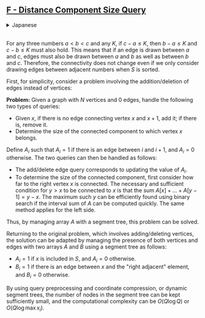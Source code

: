 ## [F - Distance Component Size Query](https://atcoder.jp/contests/abc356/tasks/abc356_f)

<details><summary>Japanese</summary>


$3$ つの数 $a < b$ と任意の $K$ について、$c - a \le K$ ならば $b-a\le K$ かつ $c-b\le K$ です。つまり、$a$ と $c$ の間に辺が張られるならば、$a$ と $b$、$b$ と $c$ の間にもそれぞれ辺が張られます。よって、辺は$S$ の元をソートしたときに隣り合う数の間だけで張るとしても連結性は変わりません。

まず、簡単のため、頂点の追加/削除を行う問題ではなく辺の追加/削除を行う次の問題を考えます。

問題：$N$ 頂点 $0$ 辺のグラフがある。以下の $2$ 種類のクエリを処理せよ。

* $x$ が与えられる。頂点 $x$ と $x + 1$ を結ぶ辺がなければ追加し、あれば削除する
* 頂点 $x$ の属する連結成分のサイズを求める

$A_i$ を、$i$ と $i+1$ を結ぶ辺があれば $1$、なければ $0$ と定めます。このとき、2つのクエリは以下のように処理できます。

* 辺の追加/削除クエリは $A_i$ の値の更新になります。
* 連結成分数を求めるクエリは、まず、頂点 $x$ がどこまで右側の頂点と連結かを考えます。$y > x$ が $x$ と連結であるための必要十分条件は、$A[x] + \dots + A[y-1] = y-x$ となることです。このような最大の $y$ は $A$ の区間和が高速に求まるならば二分探索により高速に求めることができます。左側についても同様にできます。

以上から、配列 $A$ を segment tree で管理することでこの問題は解けます。

もとの問題に戻ります。もとの問題は頂点の追加/削除を行いますが、辺の有無だけではなく頂点の有無も管理するような、以下の $2$ つの配列 $A, B$ を segment tree を用いて管理することでほとんど同様に解くことができます。

* $x$ が $S$ に含まれれば $A_i = 1$、含まれなければ $A_i = 0$
* $x$ と”右隣”の要素の間に辺があれば $B_i = 1$、辺がなければ $B_i = 0$

クエリ先読み＋座標圧縮や、動的 segment tree を用いることで、segment tree のノード数は十分小さく抑えられ、 計算量は $O(Q \log Q)$ や $O(Q \log \max x_i)$ となります。

</details><br>

For any three numbers $a < b < c$ and any $K$, if $c - a \le K$, then $b-a \le K$ and $c-b \le K$ must also hold. This means that if an edge is drawn between $a$ and $c$, edges must also be drawn between $a$ and $b$ as well as between $b$ and $c$. Therefore, the connectivity does not change even if we only consider drawing edges between adjacent numbers when $S$ is sorted.

First, for simplicity, consider a problem involving the addition/deletion of edges instead of vertices:

**Problem:** Given a graph with $N$ vertices and 0 edges, handle the following two types of queries:

* Given $x$, if there is no edge connecting vertex $x$ and $x + 1$, add it; if there is, remove it.
* Determine the size of the connected component to which vertex $x$ belongs.

Define $A_i$ such that $A_i = 1$ if there is an edge between $i$ and $i+1$, and $A_i = 0$ otherwise. The two queries can then be handled as follows:

* The add/delete edge query corresponds to updating the value of $A_i$.
* To determine the size of the connected component, first consider how far to the right vertex $x$ is connected. The necessary and sufficient condition for $y > x$ to be connected to $x$ is that the sum $A[x] + \dots + A[y-1] = y - x$. The maximum such $y$ can be efficiently found using binary search if the interval sum of $A$ can be computed quickly. The same method applies for the left side.

Thus, by managing array $A$ with a segment tree, this problem can be solved.

Returning to the original problem, which involves adding/deleting vertices, the solution can be adapted by managing the presence of both vertices and edges with two arrays $A$ and $B$ using a segment tree as follows:

* $A_i = 1$ if $x$ is included in $S$, and $A_i = 0$ otherwise.
* $B_i = 1$ if there is an edge between $x$ and the "right adjacent" element, and $B_i = 0$ otherwise.

By using query preprocessing and coordinate compression, or dynamic segment trees, the number of nodes in the segment tree can be kept sufficiently small, and the computational complexity can be $O(Q \log Q)$ or $O(Q \log \max x_i)$.
